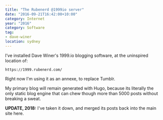 ```yaml
---
title: "The Rubenerd @1999io server"
date: "2016-09-21T16:42:00+10:00"
category: Internet
year: "2016"
category: Software
tag:
- dave-winer
location: sydney
---
```

I’ve installed Dave Winer's 1999.io blogging software, at the uninspired location of:

    https://1999.rubenerd.com/

Right now I'm using it as an annexe, to replace Tumblr.

My primary blog will remain generated with Hugo, because its literally the only static blog engine that can chew though more than 5000 posts without breaking a sweat.

**UPDATE, 2018:** I've taken it down, and merged its posts back into the main site here.

